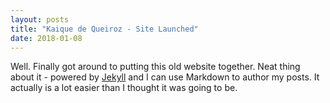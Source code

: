 ```yaml
---
layout: posts
title: "Kaique de Queiroz - Site Launched"
date: 2018-01-08
---
```


Well. Finally got around to putting this old website together. Neat thing about it - powered by [Jekyll](http://jekyllrb.com) and I can use Markdown to author my posts. It actually is a lot easier than I thought it was going to be.
